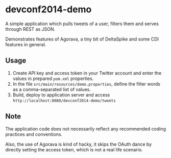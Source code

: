 devconf2014-demo
================
A simple application which pulls tweets of a user, filters them and serves through REST as JSON.

Demonstrates features of Agorava, a tiny bit of DeltaSpike and some CDI features in general.

## Usage
1. Create API key and access token in your Twitter account and enter the values in prepared `pom.xml` properties.
2. In the file `src/main/resources/demo.properties`, define the filter words as a comma-separated list of values.
3. Build, deploy to application server and access `http://localhost:8080/devconf2014-demo/tweets`

## Note
The application code does not necessarily reflect any recommended coding practices and conventions.

Also, the use of Agorava is kind of hacky, it skips the OAuth dance by directly setting the access token, which is not a real life scenario.
